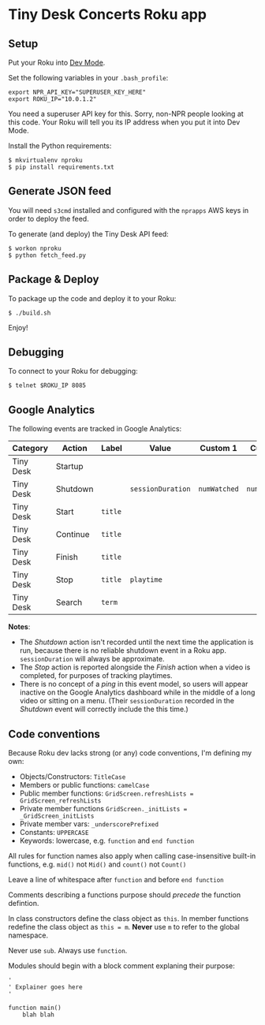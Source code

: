Tiny Desk Concerts Roku app
===========================

Setup
-----

Put your Roku into [Dev Mode](http://sdkdocs.roku.com/display/RokuSDKv48/Developer+Guide#DeveloperGuide-71EnablingDevelopmentModeonyourbox).

Set the following variables in your `.bash_profile`:

```
export NPR_API_KEY="SUPERUSER_KEY_HERE"
export ROKU_IP="10.0.1.2"
```

You need a superuser API key for this. Sorry, non-NPR people looking at this code. Your Roku will tell you its IP address when you put it into Dev Mode.

Install the Python requirements:

```
$ mkvirtualenv nproku
$ pip install requirements.txt
```

Generate JSON feed
------------------

You will need `s3cmd` installed and configured with the `nprapps` AWS keys in order to deploy the feed.

To generate (and deploy) the Tiny Desk API feed:

```
$ workon nproku
$ python fetch_feed.py
```

Package & Deploy
----------------

To package up the code and deploy it to your Roku:

```
$ ./build.sh
```

Enjoy!

Debugging
---------

To connect to your Roku for debugging:

```
$ telnet $ROKU_IP 8085
```

Google Analytics
----------------

The following events are tracked in Google Analytics:

|Category|Action|Label|Value|Custom 1|Custom 2|
|--------|------|-----|-----|--------|--------|
|Tiny Desk|Startup|||||
|Tiny Desk|Shutdown||`sessionDuration`|`numWatched`|`numFinished`|
|Tiny Desk|Start|`title`||||
|Tiny Desk|Continue|`title`||||
|Tiny Desk|Finish|`title`||||
|Tiny Desk|Stop|`title`|`playtime`|||
|Tiny Desk|Search|`term`||||

**Notes**:

* The *Shutdown* action isn't recorded until the next time the application is run, because there is no reliable shutdown event in a Roku app. `sessionDuration` will always be approximate. 
* The *Stop* action is reported alongside the *Finish* action when a video is completed, for purposes of tracking playtimes.
* There is no concept of a *ping* in this event model, so users will appear inactive on the Google Analytics dashboard while in the middle of a long video or sitting on a menu. (Their `sessionDuration` recorded in the *Shutdown* event will correctly include the this time.)

Code conventions
----------------

Because Roku dev lacks strong (or any) code conventions, I'm defining my own:

* Objects/Constructors: `TitleCase`
* Members or public functions: `camelCase`
* Public member functions: `GridScreen.refreshLists = GridScreen_refreshLists`
* Private member functions `GridScreen._initLists = _GridScreen_initLists`
* Private member vars: `_underscorePrefixed`
* Constants: `UPPERCASE`
* Keywords: lowercase, e.g. `function` and `end function`

All rules for function names also apply when calling case-insensitive built-in functions, e.g. `mid()` not `Mid()` and `count()` not `Count()`

Leave a line of whitespace after `function` and before `end function`

Comments describing a functions purpose should *precede* the function defintion.

In class constructors define the class object as `this`. In member functions redefine the class object as `this = m`. **Never** use `m` to refer to the global namespace.

Never use `sub`. Always use `function`.

Modules should begin with a block comment explaning their purpose:

```
'
' Explainer goes here
'

function main()
    blah blah
```
